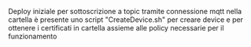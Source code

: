 Deploy iniziale per sottoscrizione a topic tramite connessione mqtt 
nella cartella è presente uno script "CreateDevice.sh" per creare device e per ottenere i certificati in cartella assieme alle policy necessarie per il funzionamento
